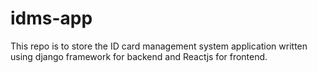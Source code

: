 # idms-app
This repo is to store the ID card management system application written using django framework for backend and Reactjs for frontend.
